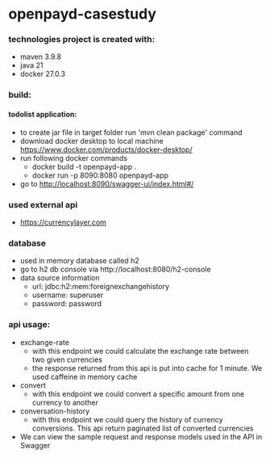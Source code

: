 # openpayd-casestudy

### technologies project is created with:
* maven 3.9.8
* java 21
* docker 27.0.3

### build:
#### todolist application:
* to create jar file in target folder run 'mvn clean package' command
* download docker desktop to local machine https://www.docker.com/products/docker-desktop/
* run following docker commands
    * docker build -t openpayd-app .
    * docker run -p 8090:8080 openpayd-app
* go to [http://localhost:8090/swagger-ui/index.html#/](http://localhost:8090/swagger-ui/index.html#/)

### used external api
* https://currencylayer.com

### database
* used in memory database called h2
* go to h2 db console via http://localhost:8080/h2-console
* data source information
  * url: jdbc:h2:mem:foreignexchangehistory
  * username: superuser
  * password: password

### api usage:
* exchange-rate
  * with this endpoint we could calculate the exchange rate between two given currencies
  * the response returned from this api is put into cache for 1 minute. We used caffeine in memory cache
* convert
  * with this endpoint we could convert a specific amount from one currency to another
* conversation-history
  * with this endpoint we could query the history of currency conversions. This api return paginated list of converted 
  currencies
* We can view the sample request and response models used in the API in Swagger
